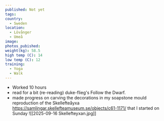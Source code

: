 ```yaml
---
published: Not yet
tags:
country:
  - Sweden
location:
  - Lövånger
  - Umeå
image:
photos_pubished:
weight(kg): 58.5
high temp (C): 14
low temp (C): 12
training:
  - Yoga
  - Walk
---
```

- Worked 10 hours
- read for a bit (re-reading) duke-flieg's Follow the Dwarf. 
- made progress on carving the decorations in my soapstone mould reproduction of the Skellefteåyxa https://samlingar.skellefteamuseum.se/objects/c61-1171/ that I started on Sunday 
![[2025-09-16 Skellefteyxan.jpg]]
